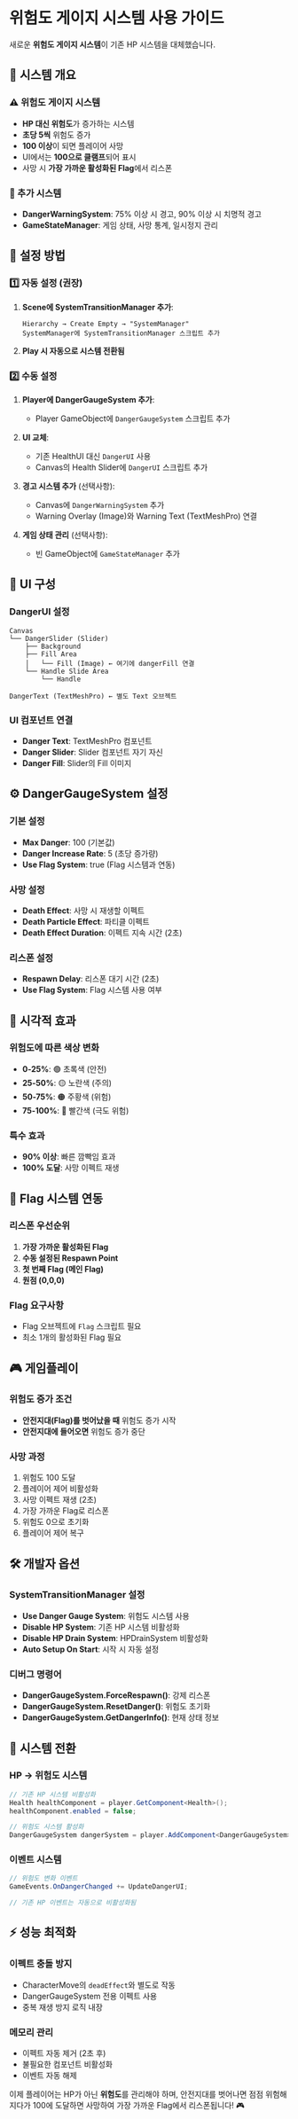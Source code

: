 # 위험도 게이지 시스템 사용 가이드

새로운 **위험도 게이지 시스템**이 기존 HP 시스템을 대체했습니다.

## 🎯 시스템 개요

### ⚠️ 위험도 게이지 시스템
- **HP 대신 위험도**가 증가하는 시스템
- **초당 5씩** 위험도 증가
- **100 이상**이 되면 플레이어 사망
- UI에서는 **100으로 클램프**되어 표시
- 사망 시 **가장 가까운 활성화된 Flag**에서 리스폰

### 🚨 추가 시스템
- **DangerWarningSystem**: 75% 이상 시 경고, 90% 이상 시 치명적 경고
- **GameStateManager**: 게임 상태, 사망 통계, 일시정지 관리

## 🔧 설정 방법

### 1️⃣ 자동 설정 (권장)
1. **Scene에 SystemTransitionManager 추가**:
   ```
   Hierarchy → Create Empty → "SystemManager"
   SystemManager에 SystemTransitionManager 스크립트 추가
   ```
2. **Play 시 자동으로 시스템 전환됨**

### 2️⃣ 수동 설정
1. **Player에 DangerGaugeSystem 추가**:
   - Player GameObject에 `DangerGaugeSystem` 스크립트 추가

2. **UI 교체**:
   - 기존 HealthUI 대신 `DangerUI` 사용
   - Canvas의 Health Slider에 `DangerUI` 스크립트 추가

3. **경고 시스템 추가** (선택사항):
   - Canvas에 `DangerWarningSystem` 추가
   - Warning Overlay (Image)와 Warning Text (TextMeshPro) 연결

4. **게임 상태 관리** (선택사항):
   - 빈 GameObject에 `GameStateManager` 추가

## 📱 UI 구성

### DangerUI 설정
```
Canvas
└── DangerSlider (Slider)
    ├── Background
    ├── Fill Area
    │   └── Fill (Image) ← 여기에 dangerFill 연결
    └── Handle Slide Area
        └── Handle

DangerText (TextMeshPro) ← 별도 Text 오브젝트
```

### UI 컴포넌트 연결
- **Danger Text**: TextMeshPro 컴포넌트
- **Danger Slider**: Slider 컴포넌트 자기 자신
- **Danger Fill**: Slider의 Fill 이미지

## ⚙️ DangerGaugeSystem 설정

### 기본 설정
- **Max Danger**: 100 (기본값)
- **Danger Increase Rate**: 5 (초당 증가량)
- **Use Flag System**: true (Flag 시스템과 연동)

### 사망 설정
- **Death Effect**: 사망 시 재생할 이펙트
- **Death Particle Effect**: 파티클 이펙트
- **Death Effect Duration**: 이펙트 지속 시간 (2초)

### 리스폰 설정
- **Respawn Delay**: 리스폰 대기 시간 (2초)
- **Use Flag System**: Flag 시스템 사용 여부

## 🎨 시각적 효과

### 위험도에 따른 색상 변화
- **0-25%**: 🟢 초록색 (안전)
- **25-50%**: 🟡 노란색 (주의)
- **50-75%**: 🟠 주황색 (위험)
- **75-100%**: 🔴 빨간색 (극도 위험)

### 특수 효과
- **90% 이상**: 빠른 깜빡임 효과
- **100% 도달**: 사망 이펙트 재생

## 🚩 Flag 시스템 연동

### 리스폰 우선순위
1. **가장 가까운 활성화된 Flag**
2. **수동 설정된 Respawn Point**
3. **첫 번째 Flag (메인 Flag)**
4. **원점 (0,0,0)**

### Flag 요구사항
- Flag 오브젝트에 `Flag` 스크립트 필요
- 최소 1개의 활성화된 Flag 필요

## 🎮 게임플레이

### 위험도 증가 조건
- **안전지대(Flag)를 벗어났을 때** 위험도 증가 시작
- **안전지대에 들어오면** 위험도 증가 중단

### 사망 과정
1. 위험도 100 도달
2. 플레이어 제어 비활성화
3. 사망 이펙트 재생 (2초)
4. 가장 가까운 Flag로 리스폰
5. 위험도 0으로 초기화
6. 플레이어 제어 복구

## 🛠️ 개발자 옵션

### SystemTransitionManager 설정
- **Use Danger Gauge System**: 위험도 시스템 사용
- **Disable HP System**: 기존 HP 시스템 비활성화
- **Disable HP Drain System**: HPDrainSystem 비활성화
- **Auto Setup On Start**: 시작 시 자동 설정

### 디버그 명령어
- **DangerGaugeSystem.ForceRespawn()**: 강제 리스폰
- **DangerGaugeSystem.ResetDanger()**: 위험도 초기화
- **DangerGaugeSystem.GetDangerInfo()**: 현재 상태 정보

## 🔄 시스템 전환

### HP → 위험도 시스템
```csharp
// 기존 HP 시스템 비활성화
Health healthComponent = player.GetComponent<Health>();
healthComponent.enabled = false;

// 위험도 시스템 활성화
DangerGaugeSystem dangerSystem = player.AddComponent<DangerGaugeSystem>();
```

### 이벤트 시스템
```csharp
// 위험도 변화 이벤트
GameEvents.OnDangerChanged += UpdateDangerUI;

// 기존 HP 이벤트는 자동으로 비활성화됨
```

## ⚡ 성능 최적화

### 이펙트 충돌 방지
- CharacterMove의 `deadEffect`와 별도로 작동
- DangerGaugeSystem 전용 이펙트 사용
- 중복 재생 방지 로직 내장

### 메모리 관리
- 이펙트 자동 제거 (2초 후)
- 불필요한 컴포넌트 비활성화
- 이벤트 자동 해제

이제 플레이어는 HP가 아닌 **위험도**를 관리해야 하며, 안전지대를 벗어나면 점점 위험해지다가 100에 도달하면 사망하여 가장 가까운 Flag에서 리스폰됩니다! 🎮